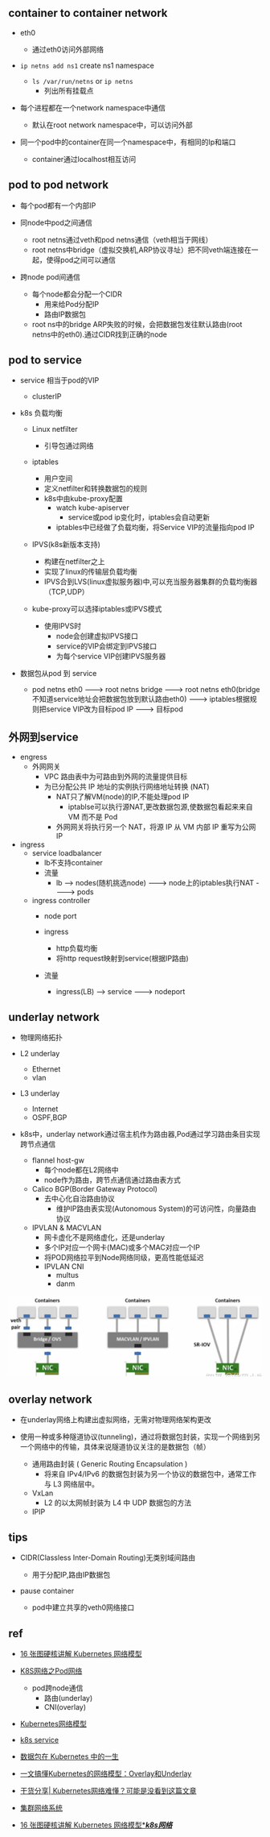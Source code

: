 ## container to container network
+ eth0
    + 通过eth0访问外部网络

+ `ip netns add ns1` create ns1 namespace
    + `ls /var/run/netns` or `ip netns`
        + 列出所有挂载点

+ 每个进程都在一个network namespace中通信
    + 默认在root network namespace中，可以访问外部

+ 同一个pod中的container在同一个namespace中，有相同的Ip和端口
    + container通过localhost相互访问

## pod to pod network
+ 每个pod都有一个内部IP

+ 同node中pod之间通信
    + root netns通过veth和pod netns通信（veth相当于网线）
    + root netns中bridge（虚拟交换机,ARP协议寻址）把不同veth端连接在一起，使得pod之间可以通信

+ 跨node pod间通信
    + 每个node都会分配一个CIDR
        + 用来给Pod分配IP
        + 路由IP数据包
    + root ns中的bridge ARP失败的时候，会把数据包发往默认路由(root netns中的eth0).通过CIDR找到正确的node

## pod to service

+ service 相当于pod的VIP
    + clusterIP
+ k8s 负载均衡
    + Linux netfilter
        + 引导包通过网络
    + iptables
        + 用户空间
        + 定义netfilter和转换数据包的规则
        + k8s中由kube-proxy配置
            + watch kube-apiserver
                + service或pod ip变化时，iptables会自动更新
            + iptables中已经做了负载均衡，将Service VIP的流量指向pod IP
    + IPVS(k8s新版本支持)
        + 构建在netfilter之上
        + 实现了linux的传输层负载均衡
        + IPVS合到LVS(linux虚拟服务器)中,可以充当服务器集群的负载均衡器（TCP,UDP）

    + kube-proxy可以选择iptables或IPVS模式
        + 使用IPVS时
            + node会创建虚拟IPVS接口
            + service的VIP会绑定到IPVS接口
            + 为每个service VIP创建IPVS服务器

+ 数据包从pod 到 service
    + pod netns eth0 ---> root netns bridge ---> root netns eth0(bridge不知道service地址会把数据包放到默认路由eth0) ---> iptables根据规则把service VIP改为目标pod IP ---> 目标pod

## 外网到service
+ engress
    + 外网网关
        + VPC 路由表中为可路由到外网的流量提供目标
        + 为已分配公共 IP 地址的实例执行网络地址转换 (NAT)
            + NAT只了解VM(node)的IP,不能处理pod IP
                + iptablse可以执行源NAT,更改数据包源,使数据包看起来来自 VM 而不是 Pod
            + 外网网关将执行另一个 NAT，将源 IP 从 VM 内部 IP 重写为公网IP
+ ingress
    + service loadbalancer
        + lb不支持container
        + 流量
            + lb --> nodes(随机挑选node) ---> node上的iptables执行NAT ----> pods
    + ingress controller
        + node port
        + ingress
            + http负载均衡
            + 将http request映射到service(根据IP路由)
        
        + 流量
            + ingress(LB) --> service ---> nodeport

## underlay network
+ 物理网络拓扑

+ L2 underlay
    + Ethernet
    + vlan

+ L3 underlay
    + Internet
    + OSPF,BGP

+ k8s中，underlay network通过宿主机作为路由器,Pod通过学习路由条目实现跨节点通信
    + flannel host-gw
        + 每个node都在L2网络中
        + node作为路由，跨节点通信通过路由表方式
    + Calico BGP(Border Gateway Protocol)
        + 去中心化自治路由协议
            + 维护IP路由表实现(Autonomous System)的可访问性，向量路由协议
    + IPVLAN & MACVLAN
        + 网卡虚化不是网络虚化，还是underlay
        + 多个IP对应一个网卡(MAC)或多个MAC对应一个IP
        + 将POD网络拉平到Node网络同级，更高性能低延迟
        + IPVLAN CNI
            + multus
            + danm

![](./img/IPVLAN.png)


## overlay network

+ 在underlay网络上构建出虚拟网络，无需对物理网络架构更改

+ 使用一种或多种隧道协议(tunneling)，通过将数据包封装，实现一个网络到另一个网络中的传输，具体来说隧道协议关注的是数据包（帧）
    + 通用路由封装 ( Generic Routing Encapsulation )
        + 将来自 IPv4/IPv6 的数据包封装为另一个协议的数据包中，通常工作与 L3 网络层中。
    + VxLan
        + L2 的以太网帧封装为 L4 中 UDP 数据包的方法
    + IPIP

## tips

+ CIDR(Classless Inter-Domain Routing)无类别域间路由
    + 用于分配IP,路由IP数据包

+ pause container
    + pod中建立共享的veth0网络接口

## ref

+ [16 张图硬核讲解 Kubernetes 网络模型](https://zhuanlan.zhihu.com/p/555185137)
+ [K8S网络之Pod网络](https://mp.weixin.qq.com/s/eKcSIU9w-Q_AHumgbC8DUA)
    + pod跨node通信
        + 路由(underlay)
        + CNI(overlay)
+ [Kubernetes网络模型](https://mp.weixin.qq.com/s/ennOLcCVUernHkgmPj4ung)
+ [k8s service](https://www.zhihu.com/question/359649715/answer/2792064190)
+ [数据包在 Kubernetes 中的一生](https://blog.fleeto.us/post/life-of-a-packet-in-k8s-1/)



+ [一文搞懂Kubernetes的网络模型：Overlay和Underlay](https://jishuin.proginn.com/p/763bfbd5be01)
+ [干货分享| Kubernetes网络难懂？可能是没看到这篇文章](https://zhuanlan.zhihu.com/p/526586444)
+ [集群网络系统](https://kubernetes.io/zh/docs/concepts/cluster-administration/networking/)
+ [16 张图硬核讲解 Kubernetes 网络模型******k8s网络*****](https://zhuanlan.zhihu.com/p/555185137)
